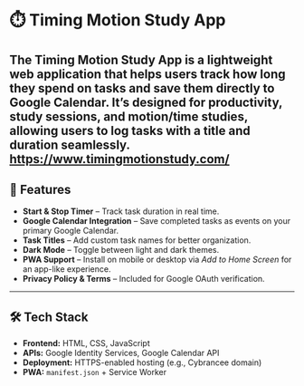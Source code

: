 # ⏱️ Timing Motion Study App

The **Timing Motion Study App** is a lightweight web application that helps users track how long they spend on tasks and save them directly to **Google Calendar**. It’s designed for productivity, study sessions, and motion/time studies, allowing users to log tasks with a title and duration seamlessly.
https://www.timingmotionstudy.com/
---

## 🚀 Features
- **Start & Stop Timer** – Track task duration in real time.
- **Google Calendar Integration** – Save completed tasks as events on your primary Google Calendar.
- **Task Titles** – Add custom task names for better organization.
- **Dark Mode** – Toggle between light and dark themes.
- **PWA Support** – Install on mobile or desktop via *Add to Home Screen* for an app-like experience.
- **Privacy Policy & Terms** – Included for Google OAuth verification.

---

## 🛠️ Tech Stack
- **Frontend:** HTML, CSS, JavaScript  
- **APIs:** Google Identity Services, Google Calendar API  
- **Deployment:** HTTPS-enabled hosting (e.g., Cybrancee domain)  
- **PWA:** `manifest.json` + Service Worker  
